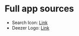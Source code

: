 # Full app sources

- Search Icon: [Link](https://www.iconfinder.com/icons/8666693/search_icon)
- Deezer Logo: [Link](https://deezer.com)